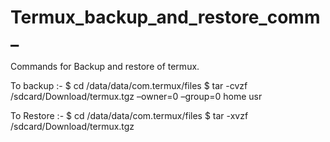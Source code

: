 # Termux_backup_and_restore_comm_
Commands for Backup and restore of termux.

To backup :- 
$ cd /data/data/com.termux/files
$ tar -cvzf /sdcard/Download/termux.tgz –owner=0 –group=0 home usr

To Restore :- 
$ cd /data/data/com.termux/files
$ tar -xvzf /sdcard/Download/termux.tgz
